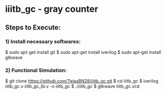 # iiitb_gc - gray counter

## Steps to Execute:

### 1) Install necessary softwares:
  $ sudo apt-get install git
  $ sudo apt-get install iverilog
  $ sudo apt-get install gtkwave

### 2) Functional Simulation:
  $ git clone https://github.com/TejasBN28/iiitb_gc.git
  $ cd iiitb_gc
  $ iverilog iiitb_gc.v iiitb_gc_tb.v -o iiitb_gc
  $ ./iiitb_gc
  $ gtkwave iiitb_gc.vcd
  
     
